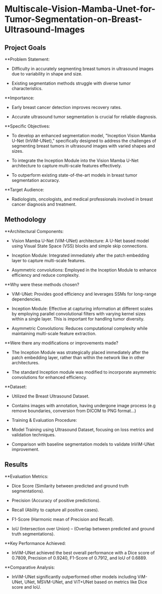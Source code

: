 # Multiscale-Vision-Mamba-Unet-for-Tumor-Segmentation-on-Breast-Ultrasound-Images

## Project Goals

**Problem Statement:

*   Difficulty in accurately segmenting breast tumors in ultrasound images due to variability in shape and size.

*   Existing segmentation methods struggle with diverse tumor characteristics.

**Importance:

*   Early breast cancer detection improves recovery rates.

*   Accurate ultrasound tumor segmentation is crucial for reliable diagnosis.

**Specific Objectives:

*   To develop an enhanced segmentation model, "Inception Vision Mamba U-Net (InViM-UNet)," specifically designed to address the challenges of segmenting breast tumors in ultrasound images with varied shapes and sizes.

*   To integrate the Inception Module into the Vision Mamba U-Net architecture to capture multi-scale features effectively.

*   To outperform existing state-of-the-art models in breast tumor segmentation accuracy.

**Target Audience:

*   Radiologists, oncologists, and medical professionals involved in breast cancer diagnosis and treatment.

## Methodology

**Architectural Components:

*   Vision Mamba U-Net (ViM-UNet) architecture: A U-Net based model using Visual State Space (VSS) blocks and simple skip connections.

*   Inception Module: Integrated immediately after the patch embedding layer to capture multi-scale features.

*   Asymmetric convolutions: Employed in the Inception Module to enhance efficiency and reduce complexity.

**Why were these methods chosen?

*   ViM-UNet: Provides good efficiency and leverages SSMs for long-range dependencies.

*   Inception Module: Effective at capturing information at different scales by employing parallel convolutional filters with varying kernel sizes within a single layer. This is important for handling tumor diversity.

*   Asymmetric Convolutions: Reduces computational complexity while maintaining multi-scale feature extraction.

**Were there any modifications or improvements made?

*   The Inception Module was strategically placed immediately after the patch embedding layer, rather than within the network like in other architectures.

*   The standard Inception module was modified to incorporate asymmetric convolutions for enhanced efficiency.

**Dataset:

*   Utilized the Breast Ultrasound Dataset.

*   Contains images with annotation, having undergone image process (e.g remove boundaries, conversion from DICOM to PNG format...)

*   Training & Evaluation Procedure:

*   Model Training using Ultrasound Dataset, focusing on loss metrics and validation techniques.

*   Comparison with baseline segmentation models to validate InViM-UNet improvement.

## Results

**Evaluation Metrics:

*   Dice Score (Similarity between predicted and ground truth segmentations).

*   Precision (Accuracy of positive predictions).

*   Recall (Ability to capture all positive cases).

*   F1-Score (Harmonic mean of Precision and Recall).

*   IoU (Intersection over Union) – (Overlap between predicted and ground truth segmentations).

**Key Performance Achieved:

*   InViM-UNet achieved the best overall performance with a Dice score of 0.7809, Precision of 0.9240, F1-Score of 0.7912, and IoU of 0.6889.

**Comparative Analysis:

*   InViM-UNet significantly outperformed other models including ViM-UNet, UNet, MSVM-UNet, and ViT+UNet based on metrics like Dice score and IoU.

  
